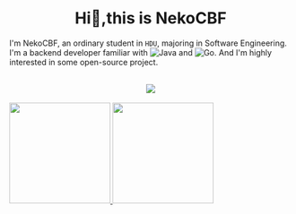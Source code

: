 <h1 align="center">Hi👋,this is NekoCBF</h1>


I'm NekoCBF, an ordinary student in `HDU`, majoring in Software Engineering. I'm a backend developer familiar with ![Java](https://img.shields.io/badge/-Java-35363A?style=plasticre&logo=Java) and ![Go](https://img.shields.io/badge/-Go-35363A?style=plastic&logo=go&logoColor=#00ADD8).
And I'm highly interested in some open-source project.


<!--
**Sherlockx21/Sherlockx21** is a ✨ _special_ ✨ repository because its `README.md` (this file) appears on your GitHub profile.

Here are some ideas to get you started:

- 🔭 I’m currently working on ...
- 🌱 I’m currently learning ...
- 👯 I’m looking to collaborate on ...
- 🤔 I’m looking for help with ...
- 💬 Ask me about ...
- 📫 How to reach me: ...
- 😄 Pronouns: ...
- ⚡ Fun fact: ...
-->


<br>

<!-- GitHub奖杯🏆 -->
<div align="center"><img  src="https://github-profile-trophy.vercel.app/?username=Sherlockx21&theme=gruvbox&row=1&column=6&no-frame=true&no-bg=true" /></div>
<br>

<!-- GitHub数据统计 -->
<a href="https://github.com/Sherlockx21">
  <img height="180em" src="https://github-readme-stats-rouge-pi.vercel.app/api?username=Sherlockx21&theme=buefy&show_icons=true&hide_border=true" />
  <img height="180em" src="https://github-readme-stats-rouge-pi.vercel.app/api/top-langs/?username=Sherlockx21&theme=buefy&layout=compact&hide_border=true" />
</a>


